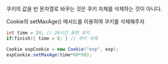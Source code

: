 쿠키의 값을 빈 문자열로 바꾸는 것은 쿠키 자체를 삭제하는 것이 아니다.

Cookie의 setMaxAge() 메서드를 이용하여 쿠키를 삭제해주자

```java
int time = 24; // 24시간 동안 유지
if(finish){ time = 0; } // 쿠키 삭제

Cookie expCookie = new Cookie("exp", exp);
expCookie.setMaxAge(time*60*60);
```
